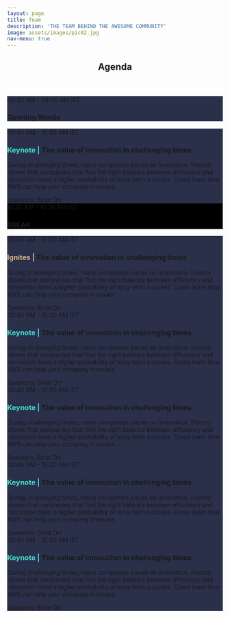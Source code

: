 ```yaml
---
layout: page
title: Team
description: 'THE TEAM BEHIND THE AWESOME COMMUNITY'
image: assets/images/pic02.jpg
nav-menu: true
---
```


<!-- Main -->
<div id="main" class="alt">

<!-- One -->
<section id="one">
	<div class="inner">
		<header class="major">
			<h1>Agenda</h1>
		</header>

<!-- Image -->
<div class="box" style="background-color: #2a2f4a;">
	<div>09:30 AM - 09:40 AM IST </div>
	<div><h3>Opening Words</h3></div>
</div>

<div class="box" style="background-color: #2a2f4a;" >
	<div>09:40 AM - 10:20 AM IST</div>
	<div><h3><span style="color: turquoise">Keynote |</span>
	 The value of innovation in challenging times</h3></div>
	<div><p>During challenging times, many companies pause on innovation. History shows that companies that find the right balance between efficiency and innovation have a higher probability of long-term success. Come learn how AWS can help your company innovate. </p>
	</div>
	<div>Speakers: Einat Orr</div>
</div>

<div class="box" style="background-color: black;">
	<div>10:20 AM - 10:30 AM IST </div>
	<div><h3>BREAK</h3></div>
</div>

<div class="box" style="background-color: #2a2f4a;" >
	<div>09:40 AM - 10:20 AM IST</div>
	<div><h3><span style="color: burlywood">Ignites |</span>
	 The value of innovation in challenging times</h3></div>
	<div><p>During challenging times, many companies pause on innovation. History shows that companies that find the right balance between efficiency and innovation have a higher probability of long-term success. Come learn how AWS can help your company innovate. </p>
	</div>
	<div>Speakers: Einat Orr</div>
</div>

<div class="box" style="background-color: #2a2f4a;" >
	<div>09:40 AM - 10:20 AM IST</div>
	<div><h3><span style="color: turquoise">Keynote |</span>
	 The value of innovation in challenging times</h3></div>
	<div><p>During challenging times, many companies pause on innovation. History shows that companies that find the right balance between efficiency and innovation have a higher probability of long-term success. Come learn how AWS can help your company innovate. </p>
	</div>
	<div>Speakers: Einat Orr</div>
</div>

<div class="box" style="background-color: #2a2f4a;" >
	<div>09:40 AM - 10:20 AM IST</div>
	<div><h3><span style="color: turquoise">Keynote |</span>
	 The value of innovation in challenging times</h3></div>
	<div><p>During challenging times, many companies pause on innovation. History shows that companies that find the right balance between efficiency and innovation have a higher probability of long-term success. Come learn how AWS can help your company innovate. </p>
	</div>
	<div>Speakers: Einat Orr</div>
</div>

<div class="box" style="background-color: #2a2f4a;" >
	<div>09:40 AM - 10:20 AM IST</div>
	<div><h3><span style="color: turquoise">Keynote |</span>
	 The value of innovation in challenging times</h3></div>
	<div><p>During challenging times, many companies pause on innovation. History shows that companies that find the right balance between efficiency and innovation have a higher probability of long-term success. Come learn how AWS can help your company innovate. </p>
	</div>
	<div>Speakers: Einat Orr</div>
</div>

<div class="box" style="background-color: #2a2f4a;" >
	<div>09:40 AM - 10:20 AM IST</div>
	<div><h3><span style="color: turquoise">Keynote |</span>
	 The value of innovation in challenging times</h3></div>
	<div><p>During challenging times, many companies pause on innovation. History shows that companies that find the right balance between efficiency and innovation have a higher probability of long-term success. Come learn how AWS can help your company innovate. </p>
	</div>
	<div>Speakers: Einat Orr</div>
</div>		
